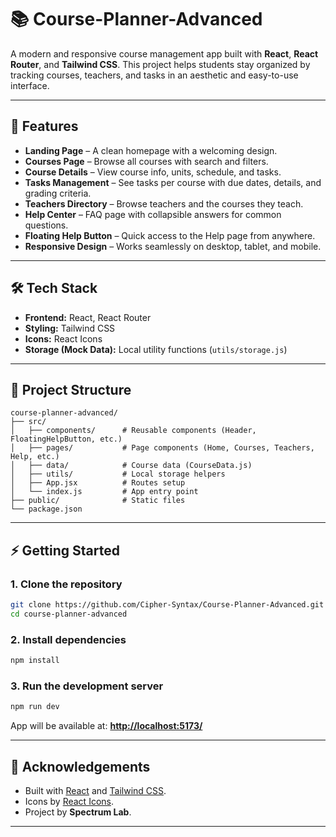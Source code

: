 # 📚 Course-Planner-Advanced

A modern and responsive course management app built with **React**, **React Router**, and **Tailwind CSS**.
This project helps students stay organized by tracking courses, teachers, and tasks in an aesthetic and easy-to-use interface.

---

## 🚀 Features

* **Landing Page** – A clean homepage with a welcoming design.
* **Courses Page** – Browse all courses with search and filters.
* **Course Details** – View course info, units, schedule, and tasks.
* **Tasks Management** – See tasks per course with due dates, details, and grading criteria.
* **Teachers Directory** – Browse teachers and the courses they teach.
* **Help Center** – FAQ page with collapsible answers for common questions.
* **Floating Help Button** – Quick access to the Help page from anywhere.
* **Responsive Design** – Works seamlessly on desktop, tablet, and mobile.

---

## 🛠️ Tech Stack

* **Frontend:** React, React Router
* **Styling:** Tailwind CSS
* **Icons:** React Icons
* **Storage (Mock Data):** Local utility functions (`utils/storage.js`)

---

## 📂 Project Structure

```
course-planner-advanced/
├── src/
│   ├── components/      # Reusable components (Header, FloatingHelpButton, etc.)
│   ├── pages/           # Page components (Home, Courses, Teachers, Help, etc.)
│   ├── data/            # Course data (CourseData.js)
│   ├── utils/           # Local storage helpers
│   ├── App.jsx          # Routes setup
│   └── index.js         # App entry point
├── public/              # Static files
└── package.json
```

---

## ⚡ Getting Started

### 1. Clone the repository

```bash
git clone https://github.com/Cipher-Syntax/Course-Planner-Advanced.git
cd course-planner-advanced
```

### 2. Install dependencies

```bash
npm install
```

### 3. Run the development server

```bash
npm run dev
```

App will be available at: **[http://localhost:5173/](http://localhost:5173/)**

---

## 🙌 Acknowledgements

* Built with [React](https://react.dev/) and [Tailwind CSS](https://tailwindcss.com/).
* Icons by [React Icons](https://react-icons.github.io/react-icons/).
* Project by **Spectrum Lab**.

---
